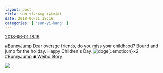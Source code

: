 ```yaml
---
layout: post
title: SUN Yi-hang (孙亦航)
date: 2018-06-01 18:16
categories: [ 'sun-yi-hang' ]
---
```


<div class="weibo-info">
  <a href="https://weibo.com/2565158051/GjmYjarnX">2018-06-01 18:16</a>
</div>

[#BunnyJump](http://s.weibo.com/weibo/%23%E5%85%94%E5%AD%90%E8%B9%A6%23) Dear overage friends, do you miss your childhood? Bound and jump for the holiday. Happy Children's Day. ![doge](https://img.t.sinajs.cn/t4/appstyle/expression/ext/normal/a1/2018new_doge02_org.png){:.emoticon}×2 [#BunnyJump](http://s.weibo.com/weibo/%23%E5%85%94%E5%AD%90%E8%B9%A6%23) [◉ Weibo Story](https://m.weibo.cn/c/story/player?oid=1042151:23135424246165388292102_6)

<!-- more -->

<a href="//wx4.sinaimg.cn/large/98e534a3ly8frvugy337xj20f00qo76i.jpg">
  <img class="weibo-pic-preview" src="//wx4.sinaimg.cn/large/98e534a3ly8frvugy337xj20f00qo76i.jpg" />
</a>
